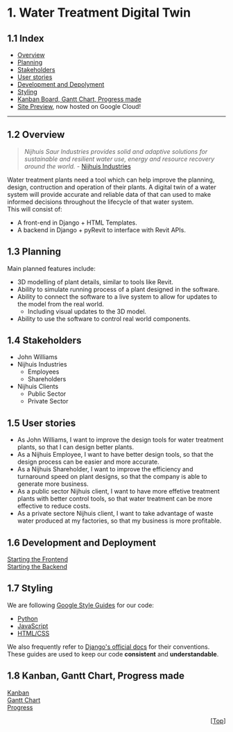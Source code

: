 # 1. Water Treatment Digital Twin 
## 1.1 Index
- [Overview](#12-overview)
- [Planning](#13-planning)
- [Stakeholders](#14-stakeholders)
- [User stories](#15-user-stories)
- [Development and Depolyment](#16-development-and-deployment)
- [Styling](#17-styling)
- [Kanban Board, Gantt Chart, Progress made](#18-kanban-gantt-chart-progress-made)
- [Site Preview](https://beta-release-vb27oaoulq-ew.a.run.app/), now hosted on Google Cloud! 
---
## 1.2 Overview
> _Nijhuis Saur Industries provides solid and adaptive solutions for sustainable and resilient water use, energy and resource recovery around the world._ - [Nijhuis Industries](https://www.nijhuisindustries.com/)

Water treatment plants need a tool which can help improve the planning, design, contruction and operation of their plants. 
A digital twin of a water system will provide accurate and reliable data of that can used to make informed decisions throughout 
the lifecycle of that water system. \
This will consist of: 
  - A front-end in Django + HTML Templates. 
  - A backend in Django + pyRevit to interface with Revit APIs.

## 1.3 Planning

Main planned features include:
- 3D modelling of plant details, similar to tools like Revit.
- Ability to simulate running process of a plant designed in the software.
- Ability to connect the software to a live system to allow for updates to the model from the real world.
  - Including visual updates to the 3D model.
- Ability to use the software to control real world components.


## 1.4 Stakeholders
- John Williams
- Nijhuis Industries
  - Employees
  - Shareholders
- Nijhuis Clients
  - Public Sector
  - Private Sector


## 1.5 User stories
- As John Williams, I want to improve the design tools for water treatment plants, so that I can design better plants.
- As a Nijhuis Employee, I want to have better design tools, so that the design process can be easier and more accurate.
- As a Nijhuis Shareholder, I want to improve the efficiency and turnaround speed on plant designs, so that the company is able to generate more business.
- As a public sector Nijhuis client, I want to have more effetive treatment plants with better control tools, so that water treatment can be more effective to reduce costs.
- As a private sectore Nijhuis client, I want to take advantage of waste water produced at my factories, so that my business is more profitable.
  

 ## 1.6 Development and Deployment
 [Starting the Frontend](https://github.com/spe-uob/2022-WaterTreatmentDigitalTwin/blob/main/django/README.md) \
 [Starting the Backend](https://github.com/spe-uob/2022-WaterTreatmentDigitalTwin/blob/main/src/README.md)
 
 ## 1.7 Styling
 We are following [Google Style Guides](https://google.github.io/styleguide/) for our code:
 - [Python](https://google.github.io/styleguide/pyguide.html) 
 - [JavaScript](https://google.github.io/styleguide/jsguide.html) 
 - [HTML/CSS](https://google.github.io/styleguide/htmlcssguide.html) 
 
We also frequently refer to [Django's  official docs](https://docs.djangoproject.com/en/dev/internals/contributing/writing-code/coding-style/) for their conventions. \
These guides are used to keep our code **consistent** and **understandable**.
 
  ## 1.8 Kanban, Gantt Chart, Progress made
  [Kanban](https://github.com/spe-uob/2022-WaterTreatmentDigitalTwin/projects/1) \
  [Gantt Chart](https://uob-my.sharepoint.com/:x:/g/personal/ij21409_bristol_ac_uk/EX73IxO8MzxJpIT4n8v2akIBD4Ke-R7LHc50kl0CKyK-Aw?e=IhAzEd) \
  [Progress](https://github.com/spe-uob/2022-WaterTreatmentDigitalTwin/blob/main/django/PREVIEW.md)

<p align="right">[<a href="#11-index">Top</a>]</p>
